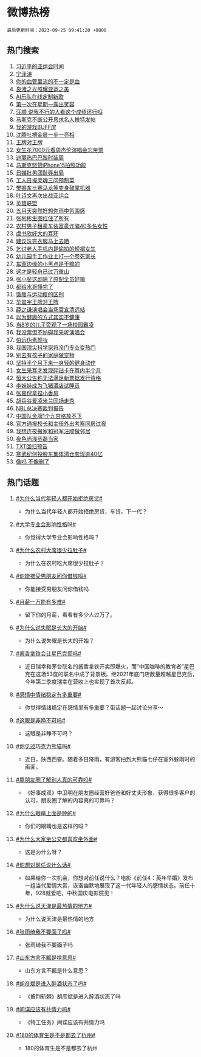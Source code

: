 # 微博热榜

`最后更新时间：2023-09-25 09:41:20 +0800`

## 热门搜索

1. [习近平的亚运会时间](https://m.weibo.cn/search?containerid=100103type%3D1%26t%3D10%26q%3D%23%E4%B9%A0%E8%BF%91%E5%B9%B3%E7%9A%84%E4%BA%9A%E8%BF%90%E4%BC%9A%E6%97%B6%E9%97%B4%23&stream_entry_id=51&isnewpage=1&extparam=seat%3D1%26q%3D%2523%25E4%25B9%25A0%25E8%25BF%2591%25E5%25B9%25B3%25E7%259A%2584%25E4%25BA%259A%25E8%25BF%2590%25E4%25BC%259A%25E6%2597%25B6%25E9%2597%25B4%2523%26cate%3D10103%26pos%3D0%26stream_entry_id%3D51%26dgr%3D0%26c_type%3D51%26filter_type%3Drealtimehot%26display_time%3D1695606079%26pre_seqid%3D16956060790860481778)
1. [宁泽涛](https://m.weibo.cn/search?containerid=100103type%3D1%26t%3D10%26q%3D%E5%AE%81%E6%B3%BD%E6%B6%9B&stream_entry_id=31&isnewpage=1&extparam=seat%3D1%26q%3D%25E5%25AE%2581%25E6%25B3%25BD%25E6%25B6%259B%26dgr%3D0%26flag%3D2%26c_type%3D31%26filter_type%3Drealtimehot%26stream_entry_id%3D31%26cate%3D5001%26pos%3D0%26realpos%3D1%26band_rank%3D1%26lcate%3D5001%26display_time%3D1695606079%26pre_seqid%3D16956060790860481778)
1. [你的血管里流的不一定是血](https://m.weibo.cn/search?containerid=100103type%3D1%26t%3D10%26q%3D%E4%BD%A0%E7%9A%84%E8%A1%80%E7%AE%A1%E9%87%8C%E6%B5%81%E7%9A%84%E4%B8%8D%E4%B8%80%E5%AE%9A%E6%98%AF%E8%A1%80&stream_entry_id=31&isnewpage=1&extparam=seat%3D1%26q%3D%25E4%25BD%25A0%25E7%259A%2584%25E8%25A1%2580%25E7%25AE%25A1%25E9%2587%258C%25E6%25B5%2581%25E7%259A%2584%25E4%25B8%258D%25E4%25B8%2580%25E5%25AE%259A%25E6%2598%25AF%25E8%25A1%2580%26dgr%3D0%26flag%3D1%26c_type%3D31%26filter_type%3Drealtimehot%26stream_entry_id%3D31%26cate%3D5001%26pos%3D1%26realpos%3D2%26band_rank%3D2%26lcate%3D5001%26display_time%3D1695606079%26pre_seqid%3D16956060790860481778)
1. [良渚之光照耀亚运之美](https://m.weibo.cn/search?containerid=100103type%3D1%26t%3D10%26q%3D%23%E8%89%AF%E6%B8%9A%E4%B9%8B%E5%85%89%E7%85%A7%E8%80%80%E4%BA%9A%E8%BF%90%E4%B9%8B%E7%BE%8E%23&stream_entry_id=31&isnewpage=1&extparam=seat%3D1%26q%3D%2523%25E8%2589%25AF%25E6%25B8%259A%25E4%25B9%258B%25E5%2585%2589%25E7%2585%25A7%25E8%2580%2580%25E4%25BA%259A%25E8%25BF%2590%25E4%25B9%258B%25E7%25BE%258E%2523%26dgr%3D0%26flag%3D0%26c_type%3D31%26filter_type%3Drealtimehot%26stream_entry_id%3D31%26cate%3D5001%26pos%3D2%26realpos%3D3%26band_rank%3D3%26lcate%3D5001%26display_time%3D1695606079%26pre_seqid%3D16956060790860481778)
1. [AI乐队在线定制新歌](https://m.weibo.cn/search?containerid=100103type%3D1%26t%3D10%26q%3D%23AI%E4%B9%90%E9%98%9F%E5%9C%A8%E7%BA%BF%E5%AE%9A%E5%88%B6%E6%96%B0%E6%AD%8C%23&stream_entry_id=31&isnewpage=1&extparam=seat%3D1%26q%3D%2523AI%25E4%25B9%2590%25E9%2598%259F%25E5%259C%25A8%25E7%25BA%25BF%25E5%25AE%259A%25E5%2588%25B6%25E6%2596%25B0%25E6%25AD%258C%2523%26topic_ad%3D1%26is_ad_pos%3D1%26adid%3D205343%26stream_entry_id%3D31%26c_type%3D31%26filter_type%3Drealtimehot%26cate%3D5001%26pos%3D3%26lcate%3D5001%26band_rank%3D4%26dgr%3D0%26display_time%3D1695606079%26pre_seqid%3D16956060790860481778)
1. [第一次在星期一露出笑容](https://m.weibo.cn/search?containerid=100103type%3D1%26t%3D10%26q%3D%E7%AC%AC%E4%B8%80%E6%AC%A1%E5%9C%A8%E6%98%9F%E6%9C%9F%E4%B8%80%E9%9C%B2%E5%87%BA%E7%AC%91%E5%AE%B9&stream_entry_id=31&isnewpage=1&extparam=seat%3D1%26q%3D%25E7%25AC%25AC%25E4%25B8%2580%25E6%25AC%25A1%25E5%259C%25A8%25E6%2598%259F%25E6%259C%259F%25E4%25B8%2580%25E9%259C%25B2%25E5%2587%25BA%25E7%25AC%2591%25E5%25AE%25B9%26dgr%3D0%26flag%3D1%26c_type%3D31%26filter_type%3Drealtimehot%26stream_entry_id%3D31%26cate%3D5001%26pos%3D4%26realpos%3D4%26band_rank%3D4%26lcate%3D5001%26display_time%3D1695606079%26pre_seqid%3D16956060790860481778)
1. [汪顺 说我不行的人看这个成绩还行吗](https://m.weibo.cn/search?containerid=100103type%3D1%26t%3D10%26q%3D%E6%B1%AA%E9%A1%BA+%E8%AF%B4%E6%88%91%E4%B8%8D%E8%A1%8C%E7%9A%84%E4%BA%BA%E7%9C%8B%E8%BF%99%E4%B8%AA%E6%88%90%E7%BB%A9%E8%BF%98%E8%A1%8C%E5%90%97&stream_entry_id=31&isnewpage=1&extparam=seat%3D1%26q%3D%25E6%25B1%25AA%25E9%25A1%25BA%2520%25E8%25AF%25B4%25E6%2588%2591%25E4%25B8%258D%25E8%25A1%258C%25E7%259A%2584%25E4%25BA%25BA%25E7%259C%258B%25E8%25BF%2599%25E4%25B8%25AA%25E6%2588%2590%25E7%25BB%25A9%25E8%25BF%2598%25E8%25A1%258C%25E5%2590%2597%26dgr%3D0%26flag%3D2%26c_type%3D31%26filter_type%3Drealtimehot%26stream_entry_id%3D31%26cate%3D5001%26pos%3D5%26realpos%3D5%26band_rank%3D5%26lcate%3D5001%26display_time%3D1695606079%26pre_seqid%3D16956060790860481778)
1. [马斯克不断公开恳求名人推特发帖](https://m.weibo.cn/search?containerid=100103type%3D1%26t%3D10%26q%3D%23%E9%A9%AC%E6%96%AF%E5%85%8B%E4%B8%8D%E6%96%AD%E5%85%AC%E5%BC%80%E6%81%B3%E6%B1%82%E5%90%8D%E4%BA%BA%E6%8E%A8%E7%89%B9%E5%8F%91%E5%B8%96%23&stream_entry_id=31&isnewpage=1&extparam=seat%3D1%26q%3D%2523%25E9%25A9%25AC%25E6%2596%25AF%25E5%2585%258B%25E4%25B8%258D%25E6%2596%25AD%25E5%2585%25AC%25E5%25BC%2580%25E6%2581%25B3%25E6%25B1%2582%25E5%2590%258D%25E4%25BA%25BA%25E6%258E%25A8%25E7%2589%25B9%25E5%258F%2591%25E5%25B8%2596%2523%26dgr%3D0%26flag%3D1%26c_type%3D31%26filter_type%3Drealtimehot%26stream_entry_id%3D31%26cate%3D5001%26pos%3D6%26realpos%3D6%26band_rank%3D6%26lcate%3D5001%26display_time%3D1695606079%26pre_seqid%3D16956060790860481778)
1. [我的游戏BUFF屏](https://m.weibo.cn/search?containerid=100103type%3D1%26t%3D10%26q%3D%23%E6%88%91%E7%9A%84%E6%B8%B8%E6%88%8FBUFF%E5%B1%8F%23&stream_entry_id=31&isnewpage=1&extparam=seat%3D1%26q%3D%2523%25E6%2588%2591%25E7%259A%2584%25E6%25B8%25B8%25E6%2588%258FBUFF%25E5%25B1%258F%2523%26topic_ad%3D1%26is_ad_pos%3D1%26adid%3D205285%26stream_entry_id%3D31%26c_type%3D31%26filter_type%3Drealtimehot%26cate%3D5001%26pos%3D7%26lcate%3D5001%26band_rank%3D7%26dgr%3D0%26display_time%3D1695606079%26pre_seqid%3D16956060790860481778)
1. [沈腾吐槽金晨一步一亮相](https://m.weibo.cn/search?containerid=100103type%3D1%26t%3D10%26q%3D%23%E6%B2%88%E8%85%BE%E5%90%90%E6%A7%BD%E9%87%91%E6%99%A8%E4%B8%80%E6%AD%A5%E4%B8%80%E4%BA%AE%E7%9B%B8%23&stream_entry_id=31&isnewpage=1&extparam=seat%3D1%26q%3D%2523%25E6%25B2%2588%25E8%2585%25BE%25E5%2590%2590%25E6%25A7%25BD%25E9%2587%2591%25E6%2599%25A8%25E4%25B8%2580%25E6%25AD%25A5%25E4%25B8%2580%25E4%25BA%25AE%25E7%259B%25B8%2523%26dgr%3D0%26flag%3D2%26c_type%3D31%26filter_type%3Drealtimehot%26stream_entry_id%3D31%26cate%3D5001%26pos%3D8%26realpos%3D7%26band_rank%3D7%26lcate%3D5001%26display_time%3D1695606079%26pre_seqid%3D16956060790860481778)
1. [王牌对王牌](https://m.weibo.cn/search?containerid=100103type%3D1%26t%3D10%26q%3D%E7%8E%8B%E7%89%8C%E5%AF%B9%E7%8E%8B%E7%89%8C&stream_entry_id=31&isnewpage=1&extparam=seat%3D1%26q%3D%25E7%258E%258B%25E7%2589%258C%25E5%25AF%25B9%25E7%258E%258B%25E7%2589%258C%26dgr%3D0%26flag%3D1%26c_type%3D31%26filter_type%3Drealtimehot%26stream_entry_id%3D31%26cate%3D5001%26pos%3D9%26realpos%3D8%26band_rank%3D8%26lcate%3D5001%26display_time%3D1695606079%26pre_seqid%3D16956060790860481778)
1. [女生花7000元看周杰伦演唱会忘带票](https://m.weibo.cn/search?containerid=100103type%3D1%26t%3D10%26q%3D%23%E5%A5%B3%E7%94%9F%E8%8A%B17000%E5%85%83%E7%9C%8B%E5%91%A8%E6%9D%B0%E4%BC%A6%E6%BC%94%E5%94%B1%E4%BC%9A%E5%BF%98%E5%B8%A6%E7%A5%A8%23&stream_entry_id=31&isnewpage=1&extparam=seat%3D1%26q%3D%2523%25E5%25A5%25B3%25E7%2594%259F%25E8%258A%25B17000%25E5%2585%2583%25E7%259C%258B%25E5%2591%25A8%25E6%259D%25B0%25E4%25BC%25A6%25E6%25BC%2594%25E5%2594%25B1%25E4%25BC%259A%25E5%25BF%2598%25E5%25B8%25A6%25E7%25A5%25A8%2523%26dgr%3D0%26flag%3D2%26c_type%3D31%26filter_type%3Drealtimehot%26stream_entry_id%3D31%26cate%3D5001%26pos%3D10%26realpos%3D9%26band_rank%3D9%26lcate%3D5001%26display_time%3D1695606079%26pre_seqid%3D16956060790860481778)
1. [迪丽热巴巴黎时装周](https://m.weibo.cn/search?containerid=100103type%3D1%26t%3D10%26q%3D%E8%BF%AA%E4%B8%BD%E7%83%AD%E5%B7%B4%E5%B7%B4%E9%BB%8E%E6%97%B6%E8%A3%85%E5%91%A8&stream_entry_id=31&isnewpage=1&extparam=seat%3D1%26q%3D%25E8%25BF%25AA%25E4%25B8%25BD%25E7%2583%25AD%25E5%25B7%25B4%25E5%25B7%25B4%25E9%25BB%258E%25E6%2597%25B6%25E8%25A3%2585%25E5%2591%25A8%26dgr%3D0%26flag%3D1%26c_type%3D31%26filter_type%3Drealtimehot%26stream_entry_id%3D31%26cate%3D5001%26pos%3D11%26realpos%3D10%26band_rank%3D10%26lcate%3D5001%26display_time%3D1695606079%26pre_seqid%3D16956060790860481778)
1. [马斯克怒赞iPhone15拍照功能](https://m.weibo.cn/search?containerid=100103type%3D1%26t%3D10%26q%3D%23%E9%A9%AC%E6%96%AF%E5%85%8B%E6%80%92%E8%B5%9EiPhone15%E6%8B%8D%E7%85%A7%E5%8A%9F%E8%83%BD%23&stream_entry_id=31&isnewpage=1&extparam=seat%3D1%26q%3D%2523%25E9%25A9%25AC%25E6%2596%25AF%25E5%2585%258B%25E6%2580%2592%25E8%25B5%259EiPhone15%25E6%258B%258D%25E7%2585%25A7%25E5%258A%259F%25E8%2583%25BD%2523%26dgr%3D0%26flag%3D1%26c_type%3D31%26filter_type%3Drealtimehot%26stream_entry_id%3D31%26cate%3D5001%26pos%3D12%26realpos%3D11%26band_rank%3D11%26lcate%3D5001%26display_time%3D1695606079%26pre_seqid%3D16956060790860481778)
1. [日媒批男团耻辱出局](https://m.weibo.cn/search?containerid=100103type%3D1%26t%3D10%26q%3D%23%E6%97%A5%E5%AA%92%E6%89%B9%E7%94%B7%E5%9B%A2%E8%80%BB%E8%BE%B1%E5%87%BA%E5%B1%80%23&stream_entry_id=31&isnewpage=1&extparam=seat%3D1%26q%3D%2523%25E6%2597%25A5%25E5%25AA%2592%25E6%2589%25B9%25E7%2594%25B7%25E5%259B%25A2%25E8%2580%25BB%25E8%25BE%25B1%25E5%2587%25BA%25E5%25B1%2580%2523%26dgr%3D0%26flag%3D2%26c_type%3D31%26filter_type%3Drealtimehot%26stream_entry_id%3D31%26cate%3D5001%26pos%3D13%26realpos%3D12%26band_rank%3D12%26lcate%3D5001%26display_time%3D1695606079%26pre_seqid%3D16956060790860481778)
1. [工人日报灵魂三问预制菜](https://m.weibo.cn/search?containerid=100103type%3D1%26t%3D10%26q%3D%23%E5%B7%A5%E4%BA%BA%E6%97%A5%E6%8A%A5%E7%81%B5%E9%AD%82%E4%B8%89%E9%97%AE%E9%A2%84%E5%88%B6%E8%8F%9C%23&stream_entry_id=31&isnewpage=1&extparam=seat%3D1%26q%3D%2523%25E5%25B7%25A5%25E4%25BA%25BA%25E6%2597%25A5%25E6%258A%25A5%25E7%2581%25B5%25E9%25AD%2582%25E4%25B8%2589%25E9%2597%25AE%25E9%25A2%2584%25E5%2588%25B6%25E8%258F%259C%2523%26dgr%3D0%26flag%3D1%26c_type%3D31%26filter_type%3Drealtimehot%26stream_entry_id%3D31%26cate%3D5001%26pos%3D14%26realpos%3D13%26band_rank%3D13%26lcate%3D5001%26display_time%3D1695606079%26pre_seqid%3D16956060790860481778)
1. [樊振东比赛马龙等变身鼓掌机器](https://m.weibo.cn/search?containerid=100103type%3D1%26t%3D10%26q%3D%23%E6%A8%8A%E6%8C%AF%E4%B8%9C%E6%AF%94%E8%B5%9B%E9%A9%AC%E9%BE%99%E7%AD%89%E5%8F%98%E8%BA%AB%E9%BC%93%E6%8E%8C%E6%9C%BA%E5%99%A8%23&stream_entry_id=31&isnewpage=1&extparam=seat%3D1%26q%3D%2523%25E6%25A8%258A%25E6%258C%25AF%25E4%25B8%259C%25E6%25AF%2594%25E8%25B5%259B%25E9%25A9%25AC%25E9%25BE%2599%25E7%25AD%2589%25E5%258F%2598%25E8%25BA%25AB%25E9%25BC%2593%25E6%258E%258C%25E6%259C%25BA%25E5%2599%25A8%2523%26dgr%3D0%26flag%3D1%26c_type%3D31%26filter_type%3Drealtimehot%26stream_entry_id%3D31%26cate%3D5001%26pos%3D15%26realpos%3D14%26band_rank%3D14%26lcate%3D5001%26display_time%3D1695606079%26pre_seqid%3D16956060790860481778)
1. [叶诗文再次出战亚运会](https://m.weibo.cn/search?containerid=100103type%3D1%26t%3D10%26q%3D%23%E5%8F%B6%E8%AF%97%E6%96%87%E5%86%8D%E6%AC%A1%E5%87%BA%E6%88%98%E4%BA%9A%E8%BF%90%E4%BC%9A%23&stream_entry_id=31&isnewpage=1&extparam=seat%3D1%26q%3D%2523%25E5%258F%25B6%25E8%25AF%2597%25E6%2596%2587%25E5%2586%258D%25E6%25AC%25A1%25E5%2587%25BA%25E6%2588%2598%25E4%25BA%259A%25E8%25BF%2590%25E4%25BC%259A%2523%26dgr%3D0%26flag%3D1%26c_type%3D31%26filter_type%3Drealtimehot%26stream_entry_id%3D31%26cate%3D5001%26pos%3D16%26realpos%3D15%26band_rank%3D15%26lcate%3D5001%26display_time%3D1695606079%26pre_seqid%3D16956060790860481778)
1. [英雄联盟](https://m.weibo.cn/search?containerid=100103type%3D1%26t%3D10%26q%3D%E8%8B%B1%E9%9B%84%E8%81%94%E7%9B%9F&stream_entry_id=31&isnewpage=1&extparam=seat%3D1%26q%3D%25E8%258B%25B1%25E9%259B%2584%25E8%2581%2594%25E7%259B%259F%26dgr%3D0%26flag%3D1%26c_type%3D31%26filter_type%3Drealtimehot%26stream_entry_id%3D31%26cate%3D5001%26pos%3D17%26realpos%3D16%26band_rank%3D16%26lcate%3D5001%26display_time%3D1695606079%26pre_seqid%3D16956060790860481778)
1. [五月天突然好想你雨中氛围感](https://m.weibo.cn/search?containerid=100103type%3D1%26t%3D10%26q%3D%23%E4%BA%94%E6%9C%88%E5%A4%A9%E7%AA%81%E7%84%B6%E5%A5%BD%E6%83%B3%E4%BD%A0%E9%9B%A8%E4%B8%AD%E6%B0%9B%E5%9B%B4%E6%84%9F%23&stream_entry_id=31&isnewpage=1&extparam=seat%3D1%26q%3D%2523%25E4%25BA%2594%25E6%259C%2588%25E5%25A4%25A9%25E7%25AA%2581%25E7%2584%25B6%25E5%25A5%25BD%25E6%2583%25B3%25E4%25BD%25A0%25E9%259B%25A8%25E4%25B8%25AD%25E6%25B0%259B%25E5%259B%25B4%25E6%2584%259F%2523%26dgr%3D0%26flag%3D1%26c_type%3D31%26filter_type%3Drealtimehot%26stream_entry_id%3D31%26cate%3D5001%26pos%3D18%26realpos%3D17%26band_rank%3D17%26lcate%3D5001%26display_time%3D1695606079%26pre_seqid%3D16956060790860481778)
1. [张彬彬生图扛住了所有](https://m.weibo.cn/search?containerid=100103type%3D1%26t%3D10%26q%3D%23%E5%BC%A0%E5%BD%AC%E5%BD%AC%E7%94%9F%E5%9B%BE%E6%89%9B%E4%BD%8F%E4%BA%86%E6%89%80%E6%9C%89%23&stream_entry_id=31&isnewpage=1&extparam=seat%3D1%26q%3D%2523%25E5%25BC%25A0%25E5%25BD%25AC%25E5%25BD%25AC%25E7%2594%259F%25E5%259B%25BE%25E6%2589%259B%25E4%25BD%258F%25E4%25BA%2586%25E6%2589%2580%25E6%259C%2589%2523%26dgr%3D0%26flag%3D0%26c_type%3D31%26filter_type%3Drealtimehot%26stream_entry_id%3D31%26cate%3D5001%26pos%3D19%26realpos%3D18%26band_rank%3D18%26lcate%3D5001%26display_time%3D1695606079%26pre_seqid%3D16956060790860481778)
1. [农村男子租豪车装富豪诈骗40多名女性](https://m.weibo.cn/search?containerid=100103type%3D1%26t%3D10%26q%3D%23%E5%86%9C%E6%9D%91%E7%94%B7%E5%AD%90%E7%A7%9F%E8%B1%AA%E8%BD%A6%E8%A3%85%E5%AF%8C%E8%B1%AA%E8%AF%88%E9%AA%9740%E5%A4%9A%E5%90%8D%E5%A5%B3%E6%80%A7%23&stream_entry_id=31&isnewpage=1&extparam=seat%3D1%26q%3D%2523%25E5%2586%259C%25E6%259D%2591%25E7%2594%25B7%25E5%25AD%2590%25E7%25A7%259F%25E8%25B1%25AA%25E8%25BD%25A6%25E8%25A3%2585%25E5%25AF%258C%25E8%25B1%25AA%25E8%25AF%2588%25E9%25AA%259740%25E5%25A4%259A%25E5%2590%258D%25E5%25A5%25B3%25E6%2580%25A7%2523%26dgr%3D0%26flag%3D1%26c_type%3D31%26filter_type%3Drealtimehot%26stream_entry_id%3D31%26cate%3D5001%26pos%3D20%26realpos%3D19%26band_rank%3D19%26lcate%3D5001%26display_time%3D1695606079%26pre_seqid%3D16956060790860481778)
1. [虞书欣好大的耳环](https://m.weibo.cn/search?containerid=100103type%3D1%26t%3D10%26q%3D%23%E8%99%9E%E4%B9%A6%E6%AC%A3%E5%A5%BD%E5%A4%A7%E7%9A%84%E8%80%B3%E7%8E%AF%23&stream_entry_id=31&isnewpage=1&extparam=seat%3D1%26q%3D%2523%25E8%2599%259E%25E4%25B9%25A6%25E6%25AC%25A3%25E5%25A5%25BD%25E5%25A4%25A7%25E7%259A%2584%25E8%2580%25B3%25E7%258E%25AF%2523%26dgr%3D0%26flag%3D0%26c_type%3D31%26filter_type%3Drealtimehot%26stream_entry_id%3D31%26cate%3D5001%26pos%3D21%26realpos%3D20%26band_rank%3D20%26lcate%3D5001%26display_time%3D1695606079%26pre_seqid%3D16956060790860481778)
1. [建议洗完衣服马上去晒](https://m.weibo.cn/search?containerid=100103type%3D1%26t%3D10%26q%3D%23%E5%BB%BA%E8%AE%AE%E6%B4%97%E5%AE%8C%E8%A1%A3%E6%9C%8D%E9%A9%AC%E4%B8%8A%E5%8E%BB%E6%99%92%23&stream_entry_id=31&isnewpage=1&extparam=seat%3D1%26q%3D%2523%25E5%25BB%25BA%25E8%25AE%25AE%25E6%25B4%2597%25E5%25AE%258C%25E8%25A1%25A3%25E6%259C%258D%25E9%25A9%25AC%25E4%25B8%258A%25E5%258E%25BB%25E6%2599%2592%2523%26dgr%3D0%26flag%3D0%26c_type%3D31%26filter_type%3Drealtimehot%26stream_entry_id%3D31%26cate%3D5001%26pos%3D22%26realpos%3D21%26band_rank%3D21%26lcate%3D5001%26display_time%3D1695606079%26pre_seqid%3D16956060790860481778)
1. [乞讨老人手机内是偷拍的短裙女生](https://m.weibo.cn/search?containerid=100103type%3D1%26t%3D10%26q%3D%23%E4%B9%9E%E8%AE%A8%E8%80%81%E4%BA%BA%E6%89%8B%E6%9C%BA%E5%86%85%E6%98%AF%E5%81%B7%E6%8B%8D%E7%9A%84%E7%9F%AD%E8%A3%99%E5%A5%B3%E7%94%9F%23&stream_entry_id=31&isnewpage=1&extparam=seat%3D1%26q%3D%2523%25E4%25B9%259E%25E8%25AE%25A8%25E8%2580%2581%25E4%25BA%25BA%25E6%2589%258B%25E6%259C%25BA%25E5%2586%2585%25E6%2598%25AF%25E5%2581%25B7%25E6%258B%258D%25E7%259A%2584%25E7%259F%25AD%25E8%25A3%2599%25E5%25A5%25B3%25E7%2594%259F%2523%26dgr%3D0%26flag%3D1%26c_type%3D31%26filter_type%3Drealtimehot%26stream_entry_id%3D31%26cate%3D5001%26pos%3D23%26realpos%3D22%26band_rank%3D22%26lcate%3D5001%26display_time%3D1695606079%26pre_seqid%3D16956060790860481778)
1. [幼儿园手工作业主打一个卷死家长](https://m.weibo.cn/search?containerid=100103type%3D1%26t%3D10%26q%3D%E5%B9%BC%E5%84%BF%E5%9B%AD%E6%89%8B%E5%B7%A5%E4%BD%9C%E4%B8%9A%E4%B8%BB%E6%89%93%E4%B8%80%E4%B8%AA%E5%8D%B7%E6%AD%BB%E5%AE%B6%E9%95%BF&stream_entry_id=31&isnewpage=1&extparam=seat%3D1%26q%3D%25E5%25B9%25BC%25E5%2584%25BF%25E5%259B%25AD%25E6%2589%258B%25E5%25B7%25A5%25E4%25BD%259C%25E4%25B8%259A%25E4%25B8%25BB%25E6%2589%2593%25E4%25B8%2580%25E4%25B8%25AA%25E5%258D%25B7%25E6%25AD%25BB%25E5%25AE%25B6%25E9%2595%25BF%26dgr%3D0%26flag%3D0%26c_type%3D31%26filter_type%3Drealtimehot%26stream_entry_id%3D31%26cate%3D5001%26pos%3D24%26realpos%3D23%26band_rank%3D23%26lcate%3D5001%26display_time%3D1695606079%26pre_seqid%3D16956060790860481778)
1. [车窗边缘的小黑点是干嘛的](https://m.weibo.cn/search?containerid=100103type%3D1%26t%3D10%26q%3D%E8%BD%A6%E7%AA%97%E8%BE%B9%E7%BC%98%E7%9A%84%E5%B0%8F%E9%BB%91%E7%82%B9%E6%98%AF%E5%B9%B2%E5%98%9B%E7%9A%84&stream_entry_id=31&isnewpage=1&extparam=seat%3D1%26q%3D%25E8%25BD%25A6%25E7%25AA%2597%25E8%25BE%25B9%25E7%25BC%2598%25E7%259A%2584%25E5%25B0%258F%25E9%25BB%2591%25E7%2582%25B9%25E6%2598%25AF%25E5%25B9%25B2%25E5%2598%259B%25E7%259A%2584%26dgr%3D0%26flag%3D1%26c_type%3D31%26filter_type%3Drealtimehot%26stream_entry_id%3D31%26cate%3D5001%26pos%3D25%26realpos%3D24%26band_rank%3D24%26lcate%3D5001%26display_time%3D1695606079%26pre_seqid%3D16956060790860481778)
1. [这才是轻舟已过万重山](https://m.weibo.cn/search?containerid=100103type%3D1%26t%3D10%26q%3D%23%E8%BF%99%E6%89%8D%E6%98%AF%E8%BD%BB%E8%88%9F%E5%B7%B2%E8%BF%87%E4%B8%87%E9%87%8D%E5%B1%B1%23&stream_entry_id=31&isnewpage=1&extparam=seat%3D1%26q%3D%2523%25E8%25BF%2599%25E6%2589%258D%25E6%2598%25AF%25E8%25BD%25BB%25E8%2588%259F%25E5%25B7%25B2%25E8%25BF%2587%25E4%25B8%2587%25E9%2587%258D%25E5%25B1%25B1%2523%26dgr%3D0%26flag%3D1%26c_type%3D31%26filter_type%3Drealtimehot%26stream_entry_id%3D31%26cate%3D5001%26pos%3D26%26realpos%3D25%26band_rank%3D25%26lcate%3D5001%26display_time%3D1695606079%26pre_seqid%3D16956060790860481778)
1. [张小斐这剧除了原配全员好嗑](https://m.weibo.cn/search?containerid=100103type%3D1%26t%3D10%26q%3D%23%E5%BC%A0%E5%B0%8F%E6%96%90%E8%BF%99%E5%89%A7%E9%99%A4%E4%BA%86%E5%8E%9F%E9%85%8D%E5%85%A8%E5%91%98%E5%A5%BD%E5%97%91%23&stream_entry_id=31&isnewpage=1&extparam=seat%3D1%26q%3D%2523%25E5%25BC%25A0%25E5%25B0%258F%25E6%2596%2590%25E8%25BF%2599%25E5%2589%25A7%25E9%2599%25A4%25E4%25BA%2586%25E5%258E%259F%25E9%2585%258D%25E5%2585%25A8%25E5%2591%2598%25E5%25A5%25BD%25E5%2597%2591%2523%26dgr%3D0%26flag%3D0%26c_type%3D31%26filter_type%3Drealtimehot%26stream_entry_id%3D31%26cate%3D5001%26pos%3D27%26realpos%3D26%26band_rank%3D26%26lcate%3D5001%26display_time%3D1695606079%26pre_seqid%3D16956060790860481778)
1. [都给水哥懂完了](https://m.weibo.cn/search?containerid=100103type%3D1%26t%3D10%26q%3D%23%E9%83%BD%E7%BB%99%E6%B0%B4%E5%93%A5%E6%87%82%E5%AE%8C%E4%BA%86%23&stream_entry_id=31&isnewpage=1&extparam=seat%3D1%26q%3D%2523%25E9%2583%25BD%25E7%25BB%2599%25E6%25B0%25B4%25E5%2593%25A5%25E6%2587%2582%25E5%25AE%258C%25E4%25BA%2586%2523%26dgr%3D0%26flag%3D1%26c_type%3D31%26filter_type%3Drealtimehot%26stream_entry_id%3D31%26cate%3D5001%26pos%3D28%26realpos%3D27%26band_rank%3D27%26lcate%3D5001%26display_time%3D1695606079%26pre_seqid%3D16956060790860481778)
1. [饿瘦与运动瘦的区别](https://m.weibo.cn/search?containerid=100103type%3D1%26t%3D10%26q%3D%E9%A5%BF%E7%98%A6%E4%B8%8E%E8%BF%90%E5%8A%A8%E7%98%A6%E7%9A%84%E5%8C%BA%E5%88%AB&stream_entry_id=31&isnewpage=1&extparam=seat%3D1%26q%3D%25E9%25A5%25BF%25E7%2598%25A6%25E4%25B8%258E%25E8%25BF%2590%25E5%258A%25A8%25E7%2598%25A6%25E7%259A%2584%25E5%258C%25BA%25E5%2588%25AB%26dgr%3D0%26flag%3D0%26c_type%3D31%26filter_type%3Drealtimehot%26stream_entry_id%3D31%26cate%3D5001%26pos%3D29%26realpos%3D28%26band_rank%3D28%26lcate%3D5001%26display_time%3D1695606079%26pre_seqid%3D16956060790860481778)
1. [华晨宇王牌对王牌](https://m.weibo.cn/search?containerid=100103type%3D1%26t%3D10%26q%3D%23%E5%8D%8E%E6%99%A8%E5%AE%87%E7%8E%8B%E7%89%8C%E5%AF%B9%E7%8E%8B%E7%89%8C%23&stream_entry_id=31&isnewpage=1&extparam=seat%3D1%26q%3D%2523%25E5%258D%258E%25E6%2599%25A8%25E5%25AE%2587%25E7%258E%258B%25E7%2589%258C%25E5%25AF%25B9%25E7%258E%258B%25E7%2589%258C%2523%26dgr%3D0%26flag%3D0%26c_type%3D31%26filter_type%3Drealtimehot%26stream_entry_id%3D31%26cate%3D5001%26pos%3D30%26realpos%3D29%26band_rank%3D29%26lcate%3D5001%26display_time%3D1695606079%26pre_seqid%3D16956060790860481778)
1. [薛之谦演唱会当场官宣清远站](https://m.weibo.cn/search?containerid=100103type%3D1%26t%3D10%26q%3D%23%E8%96%9B%E4%B9%8B%E8%B0%A6%E6%BC%94%E5%94%B1%E4%BC%9A%E5%BD%93%E5%9C%BA%E5%AE%98%E5%AE%A3%E6%B8%85%E8%BF%9C%E7%AB%99%23&stream_entry_id=31&isnewpage=1&extparam=seat%3D1%26q%3D%2523%25E8%2596%259B%25E4%25B9%258B%25E8%25B0%25A6%25E6%25BC%2594%25E5%2594%25B1%25E4%25BC%259A%25E5%25BD%2593%25E5%259C%25BA%25E5%25AE%2598%25E5%25AE%25A3%25E6%25B8%2585%25E8%25BF%259C%25E7%25AB%2599%2523%26dgr%3D0%26flag%3D0%26c_type%3D31%26filter_type%3Drealtimehot%26stream_entry_id%3D31%26cate%3D5001%26pos%3D31%26realpos%3D30%26band_rank%3D30%26lcate%3D5001%26display_time%3D1695606079%26pre_seqid%3D16956060790860481778)
1. [以为健康的方式其实不健康](https://m.weibo.cn/search?containerid=100103type%3D1%26t%3D10%26q%3D%23%E4%BB%A5%E4%B8%BA%E5%81%A5%E5%BA%B7%E7%9A%84%E6%96%B9%E5%BC%8F%E5%85%B6%E5%AE%9E%E4%B8%8D%E5%81%A5%E5%BA%B7%23&stream_entry_id=31&isnewpage=1&extparam=seat%3D1%26q%3D%2523%25E4%25BB%25A5%25E4%25B8%25BA%25E5%2581%25A5%25E5%25BA%25B7%25E7%259A%2584%25E6%2596%25B9%25E5%25BC%258F%25E5%2585%25B6%25E5%25AE%259E%25E4%25B8%258D%25E5%2581%25A5%25E5%25BA%25B7%2523%26dgr%3D0%26flag%3D0%26c_type%3D31%26filter_type%3Drealtimehot%26stream_entry_id%3D31%26cate%3D5001%26pos%3D32%26realpos%3D31%26band_rank%3D31%26lcate%3D5001%26display_time%3D1695606079%26pre_seqid%3D16956060790860481778)
1. [当8岁的儿子旁观了一场校园霸凌](https://m.weibo.cn/search?containerid=100103type%3D1%26t%3D10%26q%3D%23%E5%BD%938%E5%B2%81%E7%9A%84%E5%84%BF%E5%AD%90%E6%97%81%E8%A7%82%E4%BA%86%E4%B8%80%E5%9C%BA%E6%A0%A1%E5%9B%AD%E9%9C%B8%E5%87%8C%23&stream_entry_id=31&isnewpage=1&extparam=seat%3D1%26q%3D%2523%25E5%25BD%25938%25E5%25B2%2581%25E7%259A%2584%25E5%2584%25BF%25E5%25AD%2590%25E6%2597%2581%25E8%25A7%2582%25E4%25BA%2586%25E4%25B8%2580%25E5%259C%25BA%25E6%25A0%25A1%25E5%259B%25AD%25E9%259C%25B8%25E5%2587%258C%2523%26dgr%3D0%26flag%3D0%26c_type%3D31%26filter_type%3Drealtimehot%26stream_entry_id%3D31%26cate%3D5001%26pos%3D33%26realpos%3D32%26band_rank%3D32%26lcate%3D5001%26display_time%3D1695606079%26pre_seqid%3D16956060790860481778)
1. [我没票但不妨碍我来听演唱会](https://m.weibo.cn/search?containerid=100103type%3D1%26t%3D10%26q%3D%E6%88%91%E6%B2%A1%E7%A5%A8%E4%BD%86%E4%B8%8D%E5%A6%A8%E7%A2%8D%E6%88%91%E6%9D%A5%E5%90%AC%E6%BC%94%E5%94%B1%E4%BC%9A&stream_entry_id=31&isnewpage=1&extparam=seat%3D1%26q%3D%25E6%2588%2591%25E6%25B2%25A1%25E7%25A5%25A8%25E4%25BD%2586%25E4%25B8%258D%25E5%25A6%25A8%25E7%25A2%258D%25E6%2588%2591%25E6%259D%25A5%25E5%2590%25AC%25E6%25BC%2594%25E5%2594%25B1%25E4%25BC%259A%26dgr%3D0%26flag%3D0%26c_type%3D31%26filter_type%3Drealtimehot%26stream_entry_id%3D31%26cate%3D5001%26pos%3D34%26realpos%3D33%26band_rank%3D33%26lcate%3D5001%26display_time%3D1695606079%26pre_seqid%3D16956060790860481778)
1. [伯远伪素颜妆](https://m.weibo.cn/search?containerid=100103type%3D1%26t%3D10%26q%3D%E4%BC%AF%E8%BF%9C%E4%BC%AA%E7%B4%A0%E9%A2%9C%E5%A6%86&stream_entry_id=31&isnewpage=1&extparam=seat%3D1%26q%3D%25E4%25BC%25AF%25E8%25BF%259C%25E4%25BC%25AA%25E7%25B4%25A0%25E9%25A2%259C%25E5%25A6%2586%26dgr%3D0%26flag%3D1%26c_type%3D31%26filter_type%3Drealtimehot%26stream_entry_id%3D31%26cate%3D5001%26pos%3D35%26realpos%3D34%26band_rank%3D34%26lcate%3D5001%26display_time%3D1695606079%26pre_seqid%3D16956060790860481778)
1. [我国顶尖科学家将冷门专业变热门](https://m.weibo.cn/search?containerid=100103type%3D1%26t%3D10%26q%3D%23%E6%88%91%E5%9B%BD%E9%A1%B6%E5%B0%96%E7%A7%91%E5%AD%A6%E5%AE%B6%E5%B0%86%E5%86%B7%E9%97%A8%E4%B8%93%E4%B8%9A%E5%8F%98%E7%83%AD%E9%97%A8%23&stream_entry_id=31&isnewpage=1&extparam=seat%3D1%26q%3D%2523%25E6%2588%2591%25E5%259B%25BD%25E9%25A1%25B6%25E5%25B0%2596%25E7%25A7%2591%25E5%25AD%25A6%25E5%25AE%25B6%25E5%25B0%2586%25E5%2586%25B7%25E9%2597%25A8%25E4%25B8%2593%25E4%25B8%259A%25E5%258F%2598%25E7%2583%25AD%25E9%2597%25A8%2523%26dgr%3D0%26flag%3D1%26c_type%3D31%26filter_type%3Drealtimehot%26stream_entry_id%3D31%26cate%3D5001%26pos%3D36%26realpos%3D35%26band_rank%3D35%26lcate%3D5001%26display_time%3D1695606079%26pre_seqid%3D16956060790860481778)
1. [别去有孩子的家庭做宠物](https://m.weibo.cn/search?containerid=100103type%3D1%26t%3D10%26q%3D%E5%88%AB%E5%8E%BB%E6%9C%89%E5%AD%A9%E5%AD%90%E7%9A%84%E5%AE%B6%E5%BA%AD%E5%81%9A%E5%AE%A0%E7%89%A9&stream_entry_id=31&isnewpage=1&extparam=seat%3D1%26q%3D%25E5%2588%25AB%25E5%258E%25BB%25E6%259C%2589%25E5%25AD%25A9%25E5%25AD%2590%25E7%259A%2584%25E5%25AE%25B6%25E5%25BA%25AD%25E5%2581%259A%25E5%25AE%25A0%25E7%2589%25A9%26dgr%3D0%26flag%3D1%26c_type%3D31%26filter_type%3Drealtimehot%26stream_entry_id%3D31%26cate%3D5001%26pos%3D37%26realpos%3D36%26band_rank%3D36%26lcate%3D5001%26display_time%3D1695606079%26pre_seqid%3D16956060790860481778)
1. [坚持半个月下来一身轻的健身动作](https://m.weibo.cn/search?containerid=100103type%3D1%26t%3D10%26q%3D%E5%9D%9A%E6%8C%81%E5%8D%8A%E4%B8%AA%E6%9C%88%E4%B8%8B%E6%9D%A5%E4%B8%80%E8%BA%AB%E8%BD%BB%E7%9A%84%E5%81%A5%E8%BA%AB%E5%8A%A8%E4%BD%9C&stream_entry_id=31&isnewpage=1&extparam=seat%3D1%26q%3D%25E5%259D%259A%25E6%258C%2581%25E5%258D%258A%25E4%25B8%25AA%25E6%259C%2588%25E4%25B8%258B%25E6%259D%25A5%25E4%25B8%2580%25E8%25BA%25AB%25E8%25BD%25BB%25E7%259A%2584%25E5%2581%25A5%25E8%25BA%25AB%25E5%258A%25A8%25E4%25BD%259C%26dgr%3D0%26flag%3D0%26c_type%3D31%26filter_type%3Drealtimehot%26stream_entry_id%3D31%26cate%3D5001%26pos%3D38%26realpos%3D37%26band_rank%3D37%26lcate%3D5001%26display_time%3D1695606079%26pre_seqid%3D16956060790860481778)
1. [女生采耳才发现碎钻卡在耳内半个月](https://m.weibo.cn/search?containerid=100103type%3D1%26t%3D10%26q%3D%23%E5%A5%B3%E7%94%9F%E9%87%87%E8%80%B3%E6%89%8D%E5%8F%91%E7%8E%B0%E7%A2%8E%E9%92%BB%E5%8D%A1%E5%9C%A8%E8%80%B3%E5%86%85%E5%8D%8A%E4%B8%AA%E6%9C%88%23&stream_entry_id=31&isnewpage=1&extparam=seat%3D1%26q%3D%2523%25E5%25A5%25B3%25E7%2594%259F%25E9%2587%2587%25E8%2580%25B3%25E6%2589%258D%25E5%258F%2591%25E7%258E%25B0%25E7%25A2%258E%25E9%2592%25BB%25E5%258D%25A1%25E5%259C%25A8%25E8%2580%25B3%25E5%2586%2585%25E5%258D%258A%25E4%25B8%25AA%25E6%259C%2588%2523%26dgr%3D0%26flag%3D0%26c_type%3D31%26filter_type%3Drealtimehot%26stream_entry_id%3D31%26cate%3D5001%26pos%3D39%26realpos%3D38%26band_rank%3D38%26lcate%3D5001%26display_time%3D1695606079%26pre_seqid%3D16956060790860481778)
1. [恒大公告称无法满足新票据发行资格](https://m.weibo.cn/search?containerid=100103type%3D1%26t%3D10%26q%3D%23%E6%81%92%E5%A4%A7%E5%85%AC%E5%91%8A%E7%A7%B0%E6%97%A0%E6%B3%95%E6%BB%A1%E8%B6%B3%E6%96%B0%E7%A5%A8%E6%8D%AE%E5%8F%91%E8%A1%8C%E8%B5%84%E6%A0%BC%23&stream_entry_id=31&isnewpage=1&extparam=seat%3D1%26q%3D%2523%25E6%2581%2592%25E5%25A4%25A7%25E5%2585%25AC%25E5%2591%258A%25E7%25A7%25B0%25E6%2597%25A0%25E6%25B3%2595%25E6%25BB%25A1%25E8%25B6%25B3%25E6%2596%25B0%25E7%25A5%25A8%25E6%258D%25AE%25E5%258F%2591%25E8%25A1%258C%25E8%25B5%2584%25E6%25A0%25BC%2523%26dgr%3D0%26flag%3D1%26c_type%3D31%26filter_type%3Drealtimehot%26stream_entry_id%3D31%26cate%3D5001%26pos%3D40%26realpos%3D39%26band_rank%3D39%26lcate%3D5001%26display_time%3D1695606079%26pre_seqid%3D16956060790860481778)
1. [李娃娃成为飞猪酒店试睡员](https://m.weibo.cn/search?containerid=100103type%3D1%26t%3D10%26q%3D%23%E6%9D%8E%E5%A8%83%E5%A8%83%E6%88%90%E4%B8%BA%E9%A3%9E%E7%8C%AA%E9%85%92%E5%BA%97%E8%AF%95%E7%9D%A1%E5%91%98%23&stream_entry_id=31&isnewpage=1&extparam=seat%3D1%26q%3D%2523%25E6%259D%258E%25E5%25A8%2583%25E5%25A8%2583%25E6%2588%2590%25E4%25B8%25BA%25E9%25A3%259E%25E7%258C%25AA%25E9%2585%2592%25E5%25BA%2597%25E8%25AF%2595%25E7%259D%25A1%25E5%2591%2598%2523%26dgr%3D0%26flag%3D0%26adid%3D205526%26c_type%3D31%26filter_type%3Drealtimehot%26stream_entry_id%3D31%26cate%3D5001%26pos%3D41%26realpos%3D40%26band_rank%3D40%26lcate%3D5001%26display_time%3D1695606079%26pre_seqid%3D16956060790860481778)
1. [张嘉倪拿捏小香风](https://m.weibo.cn/search?containerid=100103type%3D1%26t%3D10%26q%3D%23%E5%BC%A0%E5%98%89%E5%80%AA%E6%8B%BF%E6%8D%8F%E5%B0%8F%E9%A6%99%E9%A3%8E%23&stream_entry_id=31&isnewpage=1&extparam=seat%3D1%26q%3D%2523%25E5%25BC%25A0%25E5%2598%2589%25E5%2580%25AA%25E6%258B%25BF%25E6%258D%258F%25E5%25B0%258F%25E9%25A6%2599%25E9%25A3%258E%2523%26dgr%3D0%26flag%3D0%26c_type%3D31%26filter_type%3Drealtimehot%26stream_entry_id%3D31%26cate%3D5001%26pos%3D42%26realpos%3D41%26band_rank%3D41%26lcate%3D5001%26display_time%3D1695606079%26pre_seqid%3D16956060790860481778)
1. [胡兵谷爱凌米兰同场走秀](https://m.weibo.cn/search?containerid=100103type%3D1%26t%3D10%26q%3D%23%E8%83%A1%E5%85%B5%E8%B0%B7%E7%88%B1%E5%87%8C%E7%B1%B3%E5%85%B0%E5%90%8C%E5%9C%BA%E8%B5%B0%E7%A7%80%23&stream_entry_id=31&isnewpage=1&extparam=seat%3D1%26q%3D%2523%25E8%2583%25A1%25E5%2585%25B5%25E8%25B0%25B7%25E7%2588%25B1%25E5%2587%258C%25E7%25B1%25B3%25E5%2585%25B0%25E5%2590%258C%25E5%259C%25BA%25E8%25B5%25B0%25E7%25A7%2580%2523%26dgr%3D0%26flag%3D1%26c_type%3D31%26filter_type%3Drealtimehot%26stream_entry_id%3D31%26cate%3D5001%26pos%3D43%26realpos%3D42%26band_rank%3D42%26lcate%3D5001%26display_time%3D1695606079%26pre_seqid%3D16956060790860481778)
1. [NBL总决赛裁判报告](https://m.weibo.cn/search?containerid=100103type%3D1%26t%3D10%26q%3D%23NBL%E6%80%BB%E5%86%B3%E8%B5%9B%E8%A3%81%E5%88%A4%E6%8A%A5%E5%91%8A%23&stream_entry_id=31&isnewpage=1&extparam=seat%3D1%26q%3D%2523NBL%25E6%2580%25BB%25E5%2586%25B3%25E8%25B5%259B%25E8%25A3%2581%25E5%2588%25A4%25E6%258A%25A5%25E5%2591%258A%2523%26dgr%3D0%26flag%3D0%26c_type%3D31%26filter_type%3Drealtimehot%26stream_entry_id%3D31%26cate%3D5001%26pos%3D44%26realpos%3D43%26band_rank%3D43%26lcate%3D5001%26display_time%3D1695606079%26pre_seqid%3D16956060790860481778)
1. [中国队金牌1个九宫格放不下](https://m.weibo.cn/search?containerid=100103type%3D1%26t%3D10%26q%3D%23%E4%B8%AD%E5%9B%BD%E9%98%9F%E9%87%91%E7%89%8C1%E4%B8%AA%E4%B9%9D%E5%AE%AB%E6%A0%BC%E6%94%BE%E4%B8%8D%E4%B8%8B%23&stream_entry_id=31&isnewpage=1&extparam=seat%3D1%26q%3D%2523%25E4%25B8%25AD%25E5%259B%25BD%25E9%2598%259F%25E9%2587%2591%25E7%2589%258C1%25E4%25B8%25AA%25E4%25B9%259D%25E5%25AE%25AB%25E6%25A0%25BC%25E6%2594%25BE%25E4%25B8%258D%25E4%25B8%258B%2523%26dgr%3D0%26flag%3D32768%26c_type%3D31%26filter_type%3Drealtimehot%26stream_entry_id%3D31%26cate%3D5001%26pos%3D45%26realpos%3D44%26band_rank%3D44%26lcate%3D5001%26display_time%3D1695606079%26pre_seqid%3D16956060790860481778)
1. [官方通报校长和主任外出考察同房过夜](https://m.weibo.cn/search?containerid=100103type%3D1%26t%3D10%26q%3D%23%E5%AE%98%E6%96%B9%E9%80%9A%E6%8A%A5%E6%A0%A1%E9%95%BF%E5%92%8C%E4%B8%BB%E4%BB%BB%E5%A4%96%E5%87%BA%E8%80%83%E5%AF%9F%E5%90%8C%E6%88%BF%E8%BF%87%E5%A4%9C%23&stream_entry_id=31&isnewpage=1&extparam=seat%3D1%26q%3D%2523%25E5%25AE%2598%25E6%2596%25B9%25E9%2580%259A%25E6%258A%25A5%25E6%25A0%25A1%25E9%2595%25BF%25E5%2592%258C%25E4%25B8%25BB%25E4%25BB%25BB%25E5%25A4%2596%25E5%2587%25BA%25E8%2580%2583%25E5%25AF%259F%25E5%2590%258C%25E6%2588%25BF%25E8%25BF%2587%25E5%25A4%259C%2523%26dgr%3D0%26flag%3D0%26c_type%3D31%26filter_type%3Drealtimehot%26stream_entry_id%3D31%26cate%3D5001%26pos%3D46%26realpos%3D45%26band_rank%3D45%26lcate%3D5001%26display_time%3D1695606079%26pre_seqid%3D16956060790860481778)
1. [我想连夜搬家和冠军汪顺做邻居](https://m.weibo.cn/search?containerid=100103type%3D1%26t%3D10%26q%3D%23%E6%88%91%E6%83%B3%E8%BF%9E%E5%A4%9C%E6%90%AC%E5%AE%B6%E5%92%8C%E5%86%A0%E5%86%9B%E6%B1%AA%E9%A1%BA%E5%81%9A%E9%82%BB%E5%B1%85%23&stream_entry_id=31&isnewpage=1&extparam=seat%3D1%26q%3D%2523%25E6%2588%2591%25E6%2583%25B3%25E8%25BF%259E%25E5%25A4%259C%25E6%2590%25AC%25E5%25AE%25B6%25E5%2592%258C%25E5%2586%25A0%25E5%2586%259B%25E6%25B1%25AA%25E9%25A1%25BA%25E5%2581%259A%25E9%2582%25BB%25E5%25B1%2585%2523%26dgr%3D0%26flag%3D1%26c_type%3D31%26filter_type%3Drealtimehot%26stream_entry_id%3D31%26cate%3D5001%26pos%3D47%26realpos%3D46%26band_rank%3D46%26lcate%3D5001%26display_time%3D1695606079%26pre_seqid%3D16956060790860481778)
1. [夜色尚浅丞磊当家](https://m.weibo.cn/search?containerid=100103type%3D1%26t%3D10%26q%3D%23%E5%A4%9C%E8%89%B2%E5%B0%9A%E6%B5%85%E4%B8%9E%E7%A3%8A%E5%BD%93%E5%AE%B6%23&stream_entry_id=31&isnewpage=1&extparam=seat%3D1%26q%3D%2523%25E5%25A4%259C%25E8%2589%25B2%25E5%25B0%259A%25E6%25B5%2585%25E4%25B8%259E%25E7%25A3%258A%25E5%25BD%2593%25E5%25AE%25B6%2523%26dgr%3D0%26flag%3D1%26c_type%3D31%26filter_type%3Drealtimehot%26stream_entry_id%3D31%26cate%3D5001%26pos%3D48%26realpos%3D47%26band_rank%3D47%26lcate%3D5001%26display_time%3D1695606079%26pre_seqid%3D16956060790860481778)
1. [TXT回归预告](https://m.weibo.cn/search?containerid=100103type%3D1%26t%3D10%26q%3DTXT%E5%9B%9E%E5%BD%92%E9%A2%84%E5%91%8A&stream_entry_id=31&isnewpage=1&extparam=seat%3D1%26q%3DTXT%25E5%259B%259E%25E5%25BD%2592%25E9%25A2%2584%25E5%2591%258A%26dgr%3D0%26flag%3D1%26c_type%3D31%26filter_type%3Drealtimehot%26stream_entry_id%3D31%26cate%3D5001%26pos%3D49%26realpos%3D48%26band_rank%3D48%26lcate%3D5001%26display_time%3D1695606079%26pre_seqid%3D16956060790860481778)
1. [寒武纪创投股东集体清仓套现逾40亿](https://m.weibo.cn/search?containerid=100103type%3D1%26t%3D10%26q%3D%23%E5%AF%92%E6%AD%A6%E7%BA%AA%E5%88%9B%E6%8A%95%E8%82%A1%E4%B8%9C%E9%9B%86%E4%BD%93%E6%B8%85%E4%BB%93%E5%A5%97%E7%8E%B0%E9%80%BE40%E4%BA%BF%23&stream_entry_id=31&isnewpage=1&extparam=seat%3D1%26q%3D%2523%25E5%25AF%2592%25E6%25AD%25A6%25E7%25BA%25AA%25E5%2588%259B%25E6%258A%2595%25E8%2582%25A1%25E4%25B8%259C%25E9%259B%2586%25E4%25BD%2593%25E6%25B8%2585%25E4%25BB%2593%25E5%25A5%2597%25E7%258E%25B0%25E9%2580%25BE40%25E4%25BA%25BF%2523%26dgr%3D0%26flag%3D0%26c_type%3D31%26filter_type%3Drealtimehot%26stream_entry_id%3D31%26cate%3D5001%26pos%3D50%26realpos%3D49%26band_rank%3D49%26lcate%3D5001%26display_time%3D1695606079%26pre_seqid%3D16956060790860481778)
1. [像吗 不像删了](https://m.weibo.cn/search?containerid=100103type%3D1%26t%3D10%26q%3D%E5%83%8F%E5%90%97+%E4%B8%8D%E5%83%8F%E5%88%A0%E4%BA%86&stream_entry_id=31&isnewpage=1&extparam=seat%3D1%26q%3D%25E5%2583%258F%25E5%2590%2597%2520%25E4%25B8%258D%25E5%2583%258F%25E5%2588%25A0%25E4%25BA%2586%26dgr%3D0%26flag%3D0%26c_type%3D31%26filter_type%3Drealtimehot%26stream_entry_id%3D31%26cate%3D5001%26pos%3D51%26realpos%3D50%26band_rank%3D50%26lcate%3D5001%26display_time%3D1695606079%26pre_seqid%3D16956060790860481778)

## 热门话题

1. [#为什么当代年轻人都开始拒绝房贷#](https://m.weibo.cn/search?containerid=231522type%3D1%26t%3D10%26q%3D%23%E4%B8%BA%E4%BB%80%E4%B9%88%E5%BD%93%E4%BB%A3%E5%B9%B4%E8%BD%BB%E4%BA%BA%E9%83%BD%E5%BC%80%E5%A7%8B%E6%8B%92%E7%BB%9D%E6%88%BF%E8%B4%B7%23&stream_entry_id=128&isnewpage=1&extparam=seat%3D1%26dgr%3D0%26pos%3D1-0-0%26c_type%3D128%26lcate%3D5004%26unitid%3D1695555103856%26cate%3D5004%26display_time%3D1695606079%26pre_seqid%3D169560607996402721477)
    - 为什么当代年轻人都开始拒绝房贷，车贷，下一代？

1. [#大学专业会影响性格吗#](https://m.weibo.cn/search?containerid=231522type%3D1%26t%3D10%26q%3D%23%E5%A4%A7%E5%AD%A6%E4%B8%93%E4%B8%9A%E4%BC%9A%E5%BD%B1%E5%93%8D%E6%80%A7%E6%A0%BC%E5%90%97%23&stream_entry_id=128&isnewpage=1&extparam=seat%3D1%26dgr%3D0%26pos%3D1-0-1%26c_type%3D128%26lcate%3D5004%26unitid%3D1695569502227%26cate%3D5004%26display_time%3D1695606079%26pre_seqid%3D169560607996402721477)
    - 你觉得大学专业会影响性格吗？

1. [#为什么农村大席很少拉肚子#](https://m.weibo.cn/search?containerid=231522type%3D1%26t%3D10%26q%3D%23%E4%B8%BA%E4%BB%80%E4%B9%88%E5%86%9C%E6%9D%91%E5%A4%A7%E5%B8%AD%E5%BE%88%E5%B0%91%E6%8B%89%E8%82%9A%E5%AD%90%23&stream_entry_id=128&isnewpage=1&extparam=seat%3D1%26dgr%3D0%26pos%3D1-0-2%26c_type%3D128%26lcate%3D5004%26unitid%3D1695604588003%26cate%3D5004%26display_time%3D1695606079%26pre_seqid%3D169560607996402721477)
    - 为什么在农村吃大席很少拉肚子？

1. [#你能接受男朋友问你借钱吗#](https://m.weibo.cn/search?containerid=231522type%3D1%26t%3D10%26q%3D%23%E4%BD%A0%E8%83%BD%E6%8E%A5%E5%8F%97%E7%94%B7%E6%9C%8B%E5%8F%8B%E9%97%AE%E4%BD%A0%E5%80%9F%E9%92%B1%E5%90%97%23&stream_entry_id=128&isnewpage=1&extparam=seat%3D1%26dgr%3D0%26pos%3D1-0-3%26c_type%3D128%26lcate%3D5004%26unitid%3D1695457035572%26cate%3D5004%26display_time%3D1695606079%26pre_seqid%3D169560607996402721477)
    - 你能接受男朋友问你借钱吗

1. [#月薪一万能有多难#](https://m.weibo.cn/search?containerid=231522type%3D1%26t%3D10%26q%3D%23%E6%9C%88%E8%96%AA%E4%B8%80%E4%B8%87%E8%83%BD%E6%9C%89%E5%A4%9A%E9%9A%BE%23&stream_entry_id=128&isnewpage=1&extparam=seat%3D1%26dgr%3D0%26pos%3D1-0-4%26c_type%3D128%26lcate%3D5004%26unitid%3D1695460335422%26cate%3D5004%26display_time%3D1695606079%26pre_seqid%3D169560607996402721477)
    - 留下你的月薪，看看有多少人过万了。

1. [#为什么说失眠是长大的开始#](https://m.weibo.cn/search?containerid=231522type%3D1%26t%3D10%26q%3D%23%E4%B8%BA%E4%BB%80%E4%B9%88%E8%AF%B4%E5%A4%B1%E7%9C%A0%E6%98%AF%E9%95%BF%E5%A4%A7%E7%9A%84%E5%BC%80%E5%A7%8B%23&stream_entry_id=128&isnewpage=1&extparam=seat%3D1%26dgr%3D0%26pos%3D1-0-5%26c_type%3D128%26lcate%3D5004%26unitid%3D1695482282041%26cate%3D5004%26display_time%3D1695606079%26pre_seqid%3D169560607996402721477)
    - 为什么说失眠是长大的开始？

1. [#酱香拿铁会让星巴克慌吗#](https://m.weibo.cn/search?containerid=231522type%3D1%26t%3D10%26q%3D%23%E9%85%B1%E9%A6%99%E6%8B%BF%E9%93%81%E4%BC%9A%E8%AE%A9%E6%98%9F%E5%B7%B4%E5%85%8B%E6%85%8C%E5%90%97%23&stream_entry_id=128&isnewpage=1&extparam=seat%3D1%26dgr%3D0%26pos%3D1-0-6%26c_type%3D128%26lcate%3D5004%26unitid%3D1695526316992%26cate%3D5004%26display_time%3D1695606079%26pre_seqid%3D169560607996402721477)
    - 近日瑞幸和茅台联名的酱香拿铁开卖即爆火，而“中国咖啡的教育者”星巴克在这场53度的联名中成了背景板。继2021年底门店数量超越星巴克后，今年第二季度瑞幸在营收上也实现了首次反超。

1. [#感情中情绪稳定有多重要#](https://m.weibo.cn/search?containerid=231522type%3D1%26t%3D10%26q%3D%23%E6%84%9F%E6%83%85%E4%B8%AD%E6%83%85%E7%BB%AA%E7%A8%B3%E5%AE%9A%E6%9C%89%E5%A4%9A%E9%87%8D%E8%A6%81%23&stream_entry_id=128&isnewpage=1&extparam=seat%3D1%26dgr%3D0%26pos%3D1-0-7%26c_type%3D128%26lcate%3D5004%26unitid%3D1695473552339%26cate%3D5004%26display_time%3D1695606079%26pre_seqid%3D169560607996402721477)
    - 你觉得情绪稳定在感情里有多重要？带话题一起讨论分享～

1. [#这眼是非睁不可吗#](https://m.weibo.cn/search?containerid=231522type%3D1%26t%3D10%26q%3D%23%E8%BF%99%E7%9C%BC%E6%98%AF%E9%9D%9E%E7%9D%81%E4%B8%8D%E5%8F%AF%E5%90%97%23&stream_entry_id=128&isnewpage=1&extparam=seat%3D1%26dgr%3D0%26pos%3D1-0-8%26c_type%3D128%26lcate%3D5004%26unitid%3D1695465425701%26cate%3D5004%26display_time%3D1695606079%26pre_seqid%3D169560607996402721477)
    - 这眼是非睁不可吗？

1. [#你见过巧克力熊猫吗#](https://m.weibo.cn/search?containerid=231522type%3D1%26t%3D10%26q%3D%23%E4%BD%A0%E8%A7%81%E8%BF%87%E5%B7%A7%E5%85%8B%E5%8A%9B%E7%86%8A%E7%8C%AB%E5%90%97%23&stream_entry_id=128&isnewpage=1&extparam=seat%3D1%26dgr%3D0%26pos%3D1-0-9%26c_type%3D128%26lcate%3D5004%26unitid%3D1695554497530%26cate%3D5004%26display_time%3D1695606079%26pre_seqid%3D169560607996402721477)
    - 近日，陕西西安。随着多日降雨，有游客拍到大熊猫七仔在室外躲雨时的画面。

1. [#靠朋友圈了解别人真的可靠吗#](https://m.weibo.cn/search?containerid=231522type%3D1%26t%3D10%26q%3D%23%E9%9D%A0%E6%9C%8B%E5%8F%8B%E5%9C%88%E4%BA%86%E8%A7%A3%E5%88%AB%E4%BA%BA%E7%9C%9F%E7%9A%84%E5%8F%AF%E9%9D%A0%E5%90%97%23&stream_entry_id=128&isnewpage=1&extparam=seat%3D1%26dgr%3D0%26pos%3D1-0-10%26c_type%3D128%26lcate%3D5004%26unitid%3D1695554795701%26cate%3D5004%26display_time%3D1695606079%26pre_seqid%3D169560607996402721477)
    - 《好事成双》中卫明在朋友圈经营好爸爸和好丈夫形象，获得很多客户的认可，朋友圈了解的内容真的可靠吗？

1. [#为什么眼睛上面是肿的#](https://m.weibo.cn/search?containerid=231522type%3D1%26t%3D10%26q%3D%23%E4%B8%BA%E4%BB%80%E4%B9%88%E7%9C%BC%E7%9D%9B%E4%B8%8A%E9%9D%A2%E6%98%AF%E8%82%BF%E7%9A%84%23&stream_entry_id=128&isnewpage=1&extparam=seat%3D1%26dgr%3D0%26pos%3D1-0-11%26c_type%3D128%26lcate%3D5004%26unitid%3D1695597695354%26cate%3D5004%26display_time%3D1695606079%26pre_seqid%3D169560607996402721477)
    - 你们的眼睛也是这样的吗？

1. [#为什么大家坐公交都喜欢坐外面#](https://m.weibo.cn/search?containerid=231522type%3D1%26t%3D10%26q%3D%23%E4%B8%BA%E4%BB%80%E4%B9%88%E5%A4%A7%E5%AE%B6%E5%9D%90%E5%85%AC%E4%BA%A4%E9%83%BD%E5%96%9C%E6%AC%A2%E5%9D%90%E5%A4%96%E9%9D%A2%23&stream_entry_id=128&isnewpage=1&extparam=seat%3D1%26dgr%3D0%26pos%3D1-0-12%26c_type%3D128%26lcate%3D5004%26unitid%3D1695598589772%26cate%3D5004%26display_time%3D1695606079%26pre_seqid%3D169560607996402721477)
    - 这是为什么呀？

1. [#你想对前任说什么话#](https://m.weibo.cn/search?containerid=231522type%3D1%26t%3D10%26q%3D%23%E4%BD%A0%E6%83%B3%E5%AF%B9%E5%89%8D%E4%BB%BB%E8%AF%B4%E4%BB%80%E4%B9%88%E8%AF%9D%23&stream_entry_id=128&isnewpage=1&extparam=seat%3D1%26dgr%3D0%26pos%3D1-0-13%26c_type%3D128%26lcate%3D5004%26unitid%3D1695457935608%26cate%3D5004%26display_time%3D1695606079%26pre_seqid%3D169560607996402721477)
    - 如果给你一次机会，你想对前任说什么？电影《前任4：英年早婚》发布一组当代爱情大赏，诙谐幽默地展现了这一代年轻人的感情状态。前任十年，928就爱吧，中秋国庆电影院见！

1. [#为什么说天津是最热情的地方#](https://m.weibo.cn/search?containerid=231522type%3D1%26t%3D10%26q%3D%23%E4%B8%BA%E4%BB%80%E4%B9%88%E8%AF%B4%E5%A4%A9%E6%B4%A5%E6%98%AF%E6%9C%80%E7%83%AD%E6%83%85%E7%9A%84%E5%9C%B0%E6%96%B9%23&stream_entry_id=128&isnewpage=1&extparam=seat%3D1%26dgr%3D0%26pos%3D1-0-14%26c_type%3D128%26lcate%3D5004%26unitid%3D1695433637763%26cate%3D5004%26display_time%3D1695606079%26pre_seqid%3D169560607996402721477)
    - 为什么说天津是最热情的地方

1. [#张雨绮我不要面子吗#](https://m.weibo.cn/search?containerid=231522type%3D1%26t%3D10%26q%3D%23%E5%BC%A0%E9%9B%A8%E7%BB%AE%E6%88%91%E4%B8%8D%E8%A6%81%E9%9D%A2%E5%AD%90%E5%90%97%23&stream_entry_id=128&isnewpage=1&extparam=seat%3D1%26dgr%3D0%26pos%3D1-0-15%26c_type%3D128%26lcate%3D5004%26unitid%3D1695538619577%26cate%3D5004%26display_time%3D1695606079%26pre_seqid%3D169560607996402721477)
    - 张雨绮我不要面子吗

1. [#山东方言不瓤是啥意思#](https://m.weibo.cn/search?containerid=231522type%3D1%26t%3D10%26q%3D%23%E5%B1%B1%E4%B8%9C%E6%96%B9%E8%A8%80%E4%B8%8D%E7%93%A4%E6%98%AF%E5%95%A5%E6%84%8F%E6%80%9D%23&stream_entry_id=128&isnewpage=1&extparam=seat%3D1%26dgr%3D0%26pos%3D1-0-16%26c_type%3D128%26lcate%3D5004%26unitid%3D1695511629734%26cate%3D5004%26display_time%3D1695606079%26pre_seqid%3D169560607996402721477)
    - 山东方言不瓤是什么意思？

1. [#胡彦斌是进入醉酒状态了吗#](https://m.weibo.cn/search?containerid=231522type%3D1%26t%3D10%26q%3D%23%E8%83%A1%E5%BD%A6%E6%96%8C%E6%98%AF%E8%BF%9B%E5%85%A5%E9%86%89%E9%85%92%E7%8A%B6%E6%80%81%E4%BA%86%E5%90%97%23&stream_entry_id=128&isnewpage=1&extparam=seat%3D1%26dgr%3D0%26pos%3D1-0-17%26c_type%3D128%26lcate%3D5004%26unitid%3D1695545795306%26cate%3D5004%26display_time%3D1695606079%26pre_seqid%3D169560607996402721477)
    - 《披荆斩棘》胡彦斌是进入醉酒状态了吗

1. [#间谍应该有共情力吗#](https://m.weibo.cn/search?containerid=231522type%3D1%26t%3D10%26q%3D%23%E9%97%B4%E8%B0%8D%E5%BA%94%E8%AF%A5%E6%9C%89%E5%85%B1%E6%83%85%E5%8A%9B%E5%90%97%23&stream_entry_id=128&isnewpage=1&extparam=seat%3D1%26dgr%3D0%26pos%3D1-0-18%26c_type%3D128%26lcate%3D5004%26unitid%3D1695538901214%26cate%3D5004%26display_time%3D1695606079%26pre_seqid%3D169560607996402721477)
    - 《特工任务》间谍应该有共情力吗

1. [#180的体育生是不是都去了杭州#](https://m.weibo.cn/search?containerid=231522type%3D1%26t%3D10%26q%3D%23180%E7%9A%84%E4%BD%93%E8%82%B2%E7%94%9F%E6%98%AF%E4%B8%8D%E6%98%AF%E9%83%BD%E5%8E%BB%E4%BA%86%E6%9D%AD%E5%B7%9E%23&stream_entry_id=128&isnewpage=1&extparam=seat%3D1%26dgr%3D0%26pos%3D1-0-19%26c_type%3D128%26lcate%3D5004%26unitid%3D1695441458084%26cate%3D5004%26display_time%3D1695606079%26pre_seqid%3D169560607996402721477)
    - 180的体育生是不是都去了杭州

